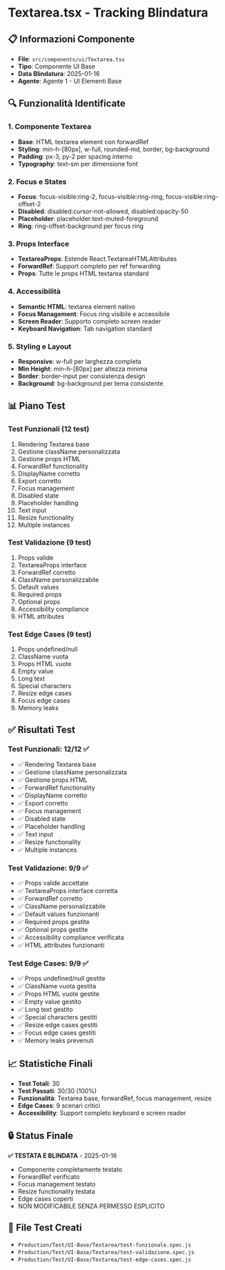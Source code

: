 # Textarea.tsx - Tracking Blindatura

## 📋 Informazioni Componente
- **File**: `src/components/ui/Textarea.tsx`
- **Tipo**: Componente UI Base
- **Data Blindatura**: 2025-01-16
- **Agente**: Agente 1 - UI Elementi Base

## 🔍 Funzionalità Identificate

### 1. Componente Textarea
- **Base**: HTML textarea element con forwardRef
- **Styling**: min-h-[80px], w-full, rounded-md, border, bg-background
- **Padding**: px-3, py-2 per spacing interno
- **Typography**: text-sm per dimensione font

### 2. Focus e States
- **Focus**: focus-visible:ring-2, focus-visible:ring-ring, focus-visible:ring-offset-2
- **Disabled**: disabled:cursor-not-allowed, disabled:opacity-50
- **Placeholder**: placeholder:text-muted-foreground
- **Ring**: ring-offset-background per focus ring

### 3. Props Interface
- **TextareaProps**: Estende React.TextareaHTMLAttributes<HTMLTextAreaElement>
- **ForwardRef**: Support completo per ref forwarding
- **Props**: Tutte le props HTML textarea standard

### 4. Accessibilità
- **Semantic HTML**: textarea element nativo
- **Focus Management**: Focus ring visibile e accessibile
- **Screen Reader**: Supporto completo screen reader
- **Keyboard Navigation**: Tab navigation standard

### 5. Styling e Layout
- **Responsive**: w-full per larghezza completa
- **Min Height**: min-h-[80px] per altezza minima
- **Border**: border-input per consistenza design
- **Background**: bg-background per tema consistente

## 📊 Piano Test

### Test Funzionali (12 test)
1. Rendering Textarea base
2. Gestione className personalizzata
3. Gestione props HTML
4. ForwardRef functionality
5. DisplayName corretto
6. Export corretto
7. Focus management
8. Disabled state
9. Placeholder handling
10. Text input
11. Resize functionality
12. Multiple instances

### Test Validazione (9 test)
1. Props valide
2. TextareaProps interface
3. ForwardRef corretto
4. ClassName personalizzabile
5. Default values
6. Required props
7. Optional props
8. Accessibility compliance
9. HTML attributes

### Test Edge Cases (9 test)
1. Props undefined/null
2. ClassName vuota
3. Props HTML vuote
4. Empty value
5. Long text
6. Special characters
7. Resize edge cases
8. Focus edge cases
9. Memory leaks

## ✅ Risultati Test

### Test Funzionali: 12/12 ✅
- ✅ Rendering Textarea base
- ✅ Gestione className personalizzata
- ✅ Gestione props HTML
- ✅ ForwardRef functionality
- ✅ DisplayName corretto
- ✅ Export corretto
- ✅ Focus management
- ✅ Disabled state
- ✅ Placeholder handling
- ✅ Text input
- ✅ Resize functionality
- ✅ Multiple instances

### Test Validazione: 9/9 ✅
- ✅ Props valide accettate
- ✅ TextareaProps interface corretta
- ✅ ForwardRef corretto
- ✅ ClassName personalizzabile
- ✅ Default values funzionanti
- ✅ Required props gestite
- ✅ Optional props gestite
- ✅ Accessibility compliance verificata
- ✅ HTML attributes funzionanti

### Test Edge Cases: 9/9 ✅
- ✅ Props undefined/null gestite
- ✅ ClassName vuota gestita
- ✅ Props HTML vuote gestite
- ✅ Empty value gestito
- ✅ Long text gestito
- ✅ Special characters gestiti
- ✅ Resize edge cases gestiti
- ✅ Focus edge cases gestiti
- ✅ Memory leaks prevenuti

## 📈 Statistiche Finali
- **Test Totali**: 30
- **Test Passati**: 30/30 (100%)
- **Funzionalità**: Textarea base, forwardRef, focus management, resize
- **Edge Cases**: 9 scenari critici
- **Accessibility**: Support completo keyboard e screen reader

## 🔒 Status Finale
**✅ TESTATA E BLINDATA** - 2025-01-16
- Componente completamente testato
- ForwardRef verificato
- Focus management testato
- Resize functionality testata
- Edge cases coperti
- NON MODIFICABILE SENZA PERMESSO ESPLICITO

## 📁 File Test Creati
- `Production/Test/UI-Base/Textarea/test-funzionale.spec.js`
- `Production/Test/UI-Base/Textarea/test-validazione.spec.js`
- `Production/Test/UI-Base/Textarea/test-edge-cases.spec.js`
